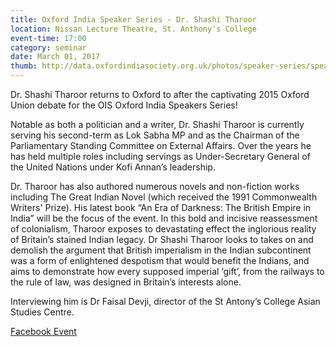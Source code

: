 ```yaml
---
title: Oxford India Speaker Series - Dr. Shashi Tharoor
location: Nissan Lecture Theatre, St. Anthony's College
event-time: 17:00
category: seminar
date: March 01, 2017
thumb: http://data.oxfordindiasociety.org.uk/photos/speaker-series/speaker-series-shashi-tharoor.jpg
---
```


Dr. Shashi Tharoor returns to Oxford to after the captivating 2015 Oxford Union debate for the OIS Oxford India Speakers Series!

Notable as both a politician and a writer, Dr. Shashi Tharoor is currently serving his second-term as Lok Sabha MP and as the Chairman of the Parliamentary Standing Committee on External Affairs. Over the years he has held multiple roles including servings as Under-Secretary General of the United Nations under Kofi Annan’s leadership.

Dr. Tharoor has also authored numerous novels and non-fiction works including The Great Indian Novel (which received the 1991 Commonwealth Writers' Prize). His latest book “An Era of Darkness: The British Empire in India” will be the focus of the event. In this bold and incisive reassessment of colonialism, Tharoor exposes to devastating effect the inglorious reality of Britain’s stained Indian legacy. Dr Shashi Tharoor looks to takes on and demolish the argument that British imperialism in the Indian subcontinent was a form of enlightened despotism that would benefit the Indians, and aims to demonstrate how every supposed imperial ‘gift’, from the railways to the rule of law, was designed in Britain’s interests alone.

Interviewing him is Dr Faisal Devji, director of the St Antony’s College Asian Studies Centre. 

[Facebook Event](https://www.facebook.com/events/1056524687806594/)
